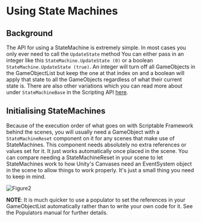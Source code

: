 # Using State Machines

## Background

The API for using a StateMachine is extremely simple. In most cases you only ever need to call the `UpdateState` method You can either pass in an integer like this `StateMachine.UpdateState (0)` or a boolean `StateMachine.UpdateState (true)`. An integer will turn off all GameObjects in the GameObjectList but keep the one at that index on and a boolean will apply that state to all the GameObjects regardless of what their current state is. There are also other variations which you can read more about under `StateMachineBase` in the Scripting API [here](~/api/ScriptableFramework.StateMachineBase.html#ScriptableFramework_StateMachineBase_UpdateState_System_Boolean_).

## Initialising StateMachines

Because of the execution order of what goes on with Scriptable Framework behind the scenes, you will usually need a GameObject with a `StateMachineReset` component on it for any scenes that make use of StateMachines. This component needs absolutely no extra references or values set for it. It just works automatically once placed in the scene. You can compare needing a StateMachineReset in your scene to let StateMachines work to how Unity's Canvases need an EventSystem object in the scene to allow things to work properly. It's just a small thing you need to keep in mind.

![Figure2](~/images/stateMachines2.png)

**NOTE**: It is much quicker to use a populator to set the references in your GameObjectList automatically rather than to write your own code for it. See the Populators manual for further details.